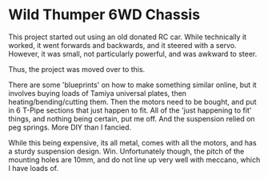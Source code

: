 # Wild Thumper 6WD Chassis #

This project started out using an old donated RC car. While technically it worked, it went forwards and backwards, and it steered with a servo. However, it was small, not particularly powerful, and was awkward to steer.

Thus, the project was moved over to this.

There are some 'blueprints' on how to make something similar online, but it involves buying loads of Tamiya universal plates, then heating/bending/cutting them. Then the motors need to be bought, and put in 6 T-Pipe sections that just happen to fit. All of the 'just happening to fit' things, and nothing being certain, put me off. And the suspension relied on peg springs. More DIY than I fancied.

While this being expensive, its all metal, comes with all the motors, and has a sturdy suspension design. Win. Unfortunately though, the pitch of the mounting holes are 10mm, and do not line up very well with meccano, which I have loads of.